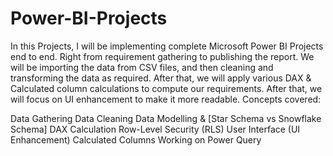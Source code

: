 # Power-BI-Projects
In this Projects, I will be implementing complete Microsoft Power BI Projects end to end. Right from requirement gathering to publishing the report. We will be importing the data from CSV files, and then cleaning and transforming the data as required. After that, we will apply various DAX & Calculated column calculations to compute our requirements. After that, we will focus on UI enhancement to make it more readable.
Concepts covered:

Data Gathering
Data Cleaning
Data Modelling & [Star Schema vs Snowflake Schema]
DAX Calculation
Row-Level Security (RLS)
User Interface (UI Enhancement)
Calculated Columns
Working on Power Query

